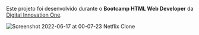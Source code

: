 Este projeto foi desenvolvido durante o **Bootcamp HTML Web Developer** da [Digital Innovation One](https://web.dio.me/home).


![Screenshot 2022-06-17 at 00-07-23 Netflix Clone](https://user-images.githubusercontent.com/93809764/174216997-4bd43cf0-469f-4d44-a431-5435eb3a9263.png)
